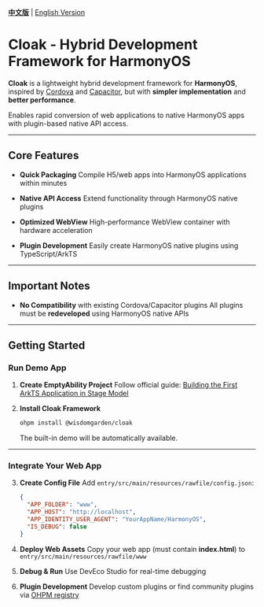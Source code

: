 [**中文版**](./README.md) | [English Version](./README-EN.md)

# **Cloak** - Hybrid Development Framework for HarmonyOS

**Cloak** is a lightweight hybrid development framework for **HarmonyOS**, inspired by [Cordova](https://cordova.apache.org/) and [Capacitor](https://capacitorjs.com/), but with **simpler implementation** and **better performance**.

Enables rapid conversion of web applications to native HarmonyOS apps with plugin-based native API access.

---

## Core Features

- **Quick Packaging**
  Compile H5/web apps into HarmonyOS applications within minutes

- **Native API Access**
  Extend functionality through HarmonyOS native plugins

- **Optimized WebView**
  High-performance WebView container with hardware acceleration

- **Plugin Development**
  Easily create HarmonyOS native plugins using TypeScript/ArkTS

---

## Important Notes

- **No Compatibility** with existing Cordova/Capacitor plugins
  All plugins must be **redeveloped** using HarmonyOS native APIs

---

## Getting Started

### Run Demo App
1. **Create EmptyAbility Project**
   Follow official guide: [Building the First ArkTS Application in Stage Model](https://developer.huawei.com/consumer/en/doc/harmonyos-guides-V5/start-with-ets-stage-V5)

2. **Install Cloak Framework**
   ```bash
   ohpm install @wisdomgarden/cloak
   ```
   The built-in demo will be automatically available.

---

### Integrate Your Web App
3. **Create Config File**
   Add `entry/src/main/resources/rawfile/config.json`:
   ```json
   {
     "APP_FOLDER": "www",
     "APP_HOST": "http://localhost",
     "APP_IDENTITY_USER_AGENT": "YourAppName/HarmonyOS",
     "IS_DEBUG": false
   }
   ```

4. **Deploy Web Assets**
   Copy your web app (must contain **index.html**) to `entry/src/main/resources/rawfile/www`

5. **Debug & Run**
   Use DevEco Studio for real-time debugging

6. **Plugin Development**
   Develop custom plugins or find community plugins via [OHPM registry](https://ohpm.openharmony.cn)